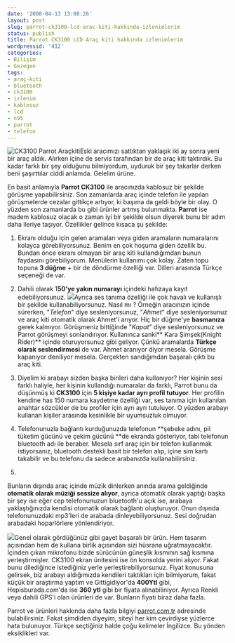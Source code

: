 ```yaml
---
date: '2008-04-13 13:08:26'
layout: post
slug: parrot-ck3100-lcd-arac-kiti-hakkinda-izlenimlerim
status: publish
title: Parrot CK3100 LCD Araç kiti hakkında izlenimlerim
wordpressid: '412'
categories:
- Bilişim
- Gezegen
tags:
- araç-kiti
- bluetooth
- ck3100
- izlenim
- kablosuz
- lcd
- n95
- parrot
- telefon
---
```


![CK3100 Parrot Araçkiti ](http://arsln.org/image/ck3100_parrot1.jpg)Eski aracımızı sattıktan yaklaşık iki ay sonra yeni bir araç aldık. Alırken içine de servis tarafından bir de araç kiti taktırdık. Bu kadar farklı bir şey olduğunu bilmiyordum, uyduruk bir şey takarlar derken beni şaşırttılar ciddi anlamda. Gelelim ürüne.

En basit anlamıyla **Parrot CK3100** ile aracınızda kablosuz bir şekilde görüşme yapabilirsiniz. Son zamanlarda araç içinde telefon ile yapılan görüşmelerde cezalar gittikçe artıyor, ki başıma da geldi böyle bir olay. O yüzden son zamanlarda bu gibi ürünler artmış bulunmakta. **Parrot** ise madem kablosuz olacak o zaman iyi bir şekilde olsun diyerek bunu bir adım daha ileriye taşıyor. Özellikler gelince kısaca şu şekilde:




	
  1. Ekranı olduğu için gelen aramaları veya giden aramaların numaralarını kolayca görebiliyorsunuz. Benim en çok hoşuma giden özellik bu. Bundan önce ekranı olmayan bir araç kiti kullandığımdan bunun faydasını görebiliyorum. Menülerin kullanımı çok kolay. Zaten topu topuna **3 düğme** + bir de döndürme özelliği var. Dilleri arasında Türkçe seçeneği de var. 


	
  2. Dahili olarak 1**50'ye yakın numarayı** içindeki hafızaya kayıt edebiliyorsunuz. [![](http://arsln.org/image/parrot_ck_3100_ecran_lcd.jpg)](http://arsln.org/image/parrot_ck_3100_ecran_lcd.jpg)Ayrıca ses tanıma özelliği ile çok havalı ve kullanışlı bir şekilde kullanabiliyorsunuz. Nasıl mı ? Örneğin aracınızın içinde sürerken, "_Telefon_" diye sesleniyorsunuz, "_Ahmet_" diye sesleniyorsunuz ve araç kiti otomatik olarak Ahmet'i arıyor. Hiç bir düğme'ye **basmanıza** gerek kalmıyor. Görüşmeniz bittiğinde "_Kapat_" diye sesleniyorsunuz ve Parrot görüşmeyi sonlandırıyor. Kullanınca sanki** Kara Şimşek(Knight Rider)** içinde oturuyorsunuz gibi geliyor. Çünkü aramalarda **Türkçe olarak seslendirmesi** de var. Ahmet aranıyor diyor mesela. Görüşme kapanıyor deniliyor mesela. Gerçekten sandığımdan başaralı çıktı bu araç kiti. 



	
  3. Diyelim ki arabayı sizden başka birileri daha kullanıyor? Her kişinin sesi farklı haliyle, her kişinin kullandığı numaralar da farklı, Parrot bunu da düşünmüş ki **CK3100** için  **5 kişiye kadar ayrı profil tutuyor**. Her profilin kendine has 150 numara kaydetme özelliği var, ses tanıma için kullanılan anahtar sözcükler de bu profiler için ayrı ayrı tutuluyor. O yüzden arabayı kullanan kişiler arasında kesinlikle bir uyumsuzluk olmuyor. 



	
  4. Telefonunuzla bağlantı kurduğunuzda telefonun **şebeke adını, pil tüketim gücünü ve çekim gücünü **de ekranda gösteriyor, tabi telefonun bluetooth adı ile beraber. Mesela sırf araç için bir telefon kullanmak istiyorsanız, bluetooth destekli basit bir telefon alıp, içine sim kartı takabilir ve bu telefonu da sadece arabanızda kullanabilirsiniz.

 
	
  5. 
Bunların dışında araç içinde müzik dinlerken anında arama geldiğinde **otomatik olarak müziği sessize alıyor**, ayrıca otomatik olarak yaptığı başka bir şey ise eğer cep telefonunuzun bluetooth'u açık ise, arabaya yaklaştığınızda kendisi otomatik olarak bağlantı oluşturuyor. Onun dışında telefonunuzdaki mp3'leri de arabada dinleyebiliyorsunuz. Sesi doğrudan arabadaki hoparlörlere yönlendiriyor. 


 

![](http://arsln.org/image/parrot-arac.jpg)Genel olarak gördüğünüz gibi gayet başaralı bir ürün. Hem tasarım açısından hem de kullana birlik açısından sizi hüsrana uğratmayacaktır. İçinden çıkan mikrofonu bizde sürücünün güneşlik kısmının sağ kısmına yerleştirmişler. CK3100 ekran ünitesini ise ön konsolda yerini alıyor. Fakat bunu dilediğince istediğiniz yerle yerleştirebiliyorsunuz.  Fiyat konusuna gelirsek, biz arabayı aldığımızda kendileri taktıkları için bilmiyorum, fakat küçük bir araştırma yaptım ve Gittigidiyor'da **400Ytl** gibi, Hepisburada.com'da ise **360 ytl** gibi bir fiyata alınabiliniyor. Ayrıca Renkli veya dahili GPS'i olan ürünleri de var. Bunların fiyatı biraz daha fazla. 

Parrot ve ürünleri hakkında daha fazla bilgiyi [parrot.com.tr](http://www.parrot.com.tr) adresinde bulabilirsiniz. Fakat şimdiden diyeyim, siteyi her kim çevirdiyse yüzlerce hata bulunuyor. Türkçe seçtiğiniz halde çoğu kelimeler İngilizce. Bu yönden eksiklikleri var. 


